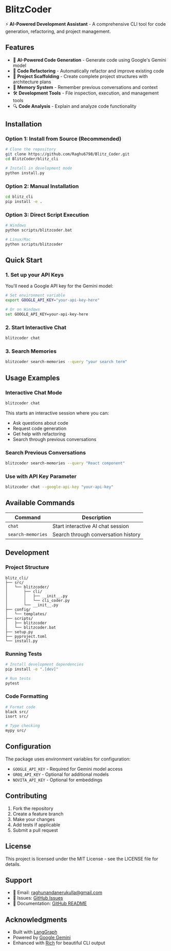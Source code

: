 # BlitzCoder

⚡ **AI-Powered Development Assistant** - A comprehensive CLI tool for code generation, refactoring, and project management.

## Features

- 🤖 **AI-Powered Code Generation** - Generate code using Google's Gemini model
- 🔧 **Code Refactoring** - Automatically refactor and improve existing code
- 📁 **Project Scaffolding** - Create complete project structures with architecture plans
- 🧠 **Memory System** - Remember previous conversations and context
- 🛠️ **Development Tools** - File inspection, execution, and management tools
- 🔍 **Code Analysis** - Explain and analyze code functionality

## Installation

### Option 1: Install from Source (Recommended)

```bash
# Clone the repository
git clone https://github.com/Raghu6798/Blitz_Coder.git
cd BlitzCoder/blitz_cli

# Install in development mode
python install.py
```

### Option 2: Manual Installation

```bash
cd blitz_cli
pip install -e .
```

### Option 3: Direct Script Execution

```bash
# Windows
python scripts/blitzcoder.bat

# Linux/Mac
python scripts/blitzcoder
```

## Quick Start

### 1. Set up your API Keys

You'll need a Google API key for the Gemini model:

```bash
# Set environment variable
export GOOGLE_API_KEY="your-api-key-here"

# Or on Windows
set GOOGLE_API_KEY=your-api-key-here
```

### 2. Start Interactive Chat

```bash
blitzcoder chat
```

### 3. Search Memories

```bash
blitzcoder search-memories --query "your search term"
```

## Usage Examples

### Interactive Chat Mode

```bash
blitzcoder chat
```

This starts an interactive session where you can:
- Ask questions about code
- Request code generation
- Get help with refactoring
- Search through previous conversations

### Search Previous Conversations

```bash
blitzcoder search-memories --query "React component"
```

### Use with API Key Parameter

```bash
blitzcoder chat --google-api-key "your-api-key"
```

## Available Commands

| Command | Description |
|---------|-------------|
| `chat` | Start interactive AI chat session |
| `search-memories` | Search through conversation history |

## Development

### Project Structure

```
blitz_cli/
├── src/
│   └── blitzcoder/
│       ├── cli/
│       │   ├── __init__.py
│       │   └── cli_coder.py
│       └── __init__.py
├── config/
│   └── templates/
├── scripts/
│   ├── blitzcoder
│   └── blitzcoder.bat
├── setup.py
├── pyproject.toml
└── install.py
```

### Running Tests

```bash
# Install development dependencies
pip install -e ".[dev]"

# Run tests
pytest
```

### Code Formatting

```bash
# Format code
black src/
isort src/

# Type checking
mypy src/
```

## Configuration

The package uses environment variables for configuration:

- `GOOGLE_API_KEY` - Required for Gemini model access
- `GROQ_API_KEY` - Optional for additional models
- `NOVITA_API_KEY` - Optional for embeddings

## Contributing

1. Fork the repository
2. Create a feature branch
3. Make your changes
4. Add tests if applicable
5. Submit a pull request

## License

This project is licensed under the MIT License - see the LICENSE file for details.

## Support

- 📧 Email: raghunandanerukulla@gmail.com
- 🐛 Issues: [GitHub Issues](https://github.com/Raghu6798/BlitzCoder/issues)
- 📖 Documentation: [GitHub README](https://github.com/Raghu6798/BlitzCoder#readme)

## Acknowledgments

- Built with [LangGraph](https://github.com/langchain-ai/langgraph)
- Powered by [Google Gemini](https://ai.google.dev/)
- Enhanced with [Rich](https://github.com/Textualize/rich) for beautiful CLI output 
